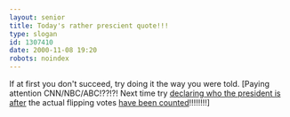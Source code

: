 ```yaml
---
layout: senior
title: Today's rather prescient quote!!!
type: slogan
id: 1307410
date: 2000-11-08 19:20
robots: noindex
---
```

If at first you don't succeed, try doing it the way you were told. [Paying attention CNN/NBC/ABC!??!?! Next time try <a href="http://www.independent.co.uk/news/World/US2000/2000-11/APtv081100.shtml">declaring who the president is</a> <u>after</u> the actual flipping votes <a href="http://news.bbc.co.uk/low/english/world/americas/newsid_1012000/1012865.stm">have been counted</a>!!!!!!!!]